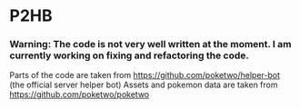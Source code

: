 # P2HB

### Warning: The code is not very well written at the moment. I am currently working on fixing and refactoring the code. 

Parts of the code are taken from https://github.com/poketwo/helper-bot (the official server helper bot)
Assets and pokemon data are taken from https://github.com/poketwo/poketwo
